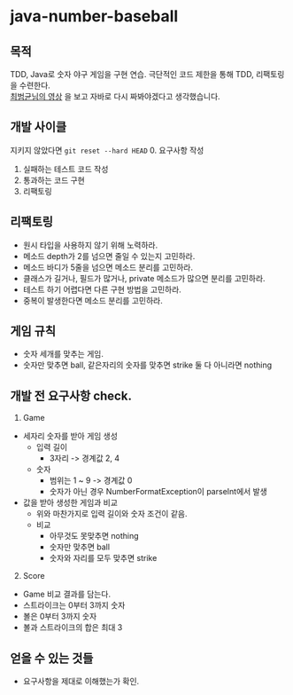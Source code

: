 # java-number-baseball

## 목적
TDD, Java로 숫자 야구 게임을 구현 연습. 극단적인 코드 제한을 통해 TDD, 리팩토링을 수련한다.  
[최범균님의 영상](https://www.youtube.com/watch?v=Co2yAUJlm0c) 을 보고 자바로 다시 짜봐야겠다고 생각했습니다.

## 개발 사이클
지키지 않았다면 `git reset --hard HEAD`
0. 요구사항 작성
1. 실패하는 테스트 코드 작성
2. 통과하는 코드 구현
3. 리팩토링

## 리팩토링
* 원시 타입을 사용하지 않기 위해 노력하라.
* 메소드 depth가 2를 넘으면 줄일 수 있는지 고민하라.
* 메소드 바디가 5줄을 넘으면 메소드 분리를 고민하라.
* 클래스가 길거나, 필드가 많거나, private 메소드가 많으면 분리를 고민하라.
* 테스트 하기 어렵다면 다른 구현 방법을 고민하라.
* 중복이 발생한다면 메소드 분리를 고민하라.

## 게임 규칙
* 숫자 세개를 맞추는 게임. 
* 숫자만 맞추면 ball, 같은자리의 숫자를 맞추면 strike 둘 다 아니라면 nothing

## 개발 전 요구사항 check.
1. Game
  - 세자리 숫자를 받아 게임 생성
    - 입력 길이
      - 3자리 -> 경계값 2, 4
    - 숫자
      - 범위는 1 ~ 9 -> 경계값 0
      - 숫자가 아닌 경우 NumberFormatException이 parseInt에서 발생
  - 값을 받아 생성한 게임과 비교
    - 위와 마찬가지로 입력 길이와 숫자 조건이 같음.
    - 비교
      - 아무것도 못맞추면 nothing
      - 숫자만 맞추면 ball
      - 숫자와 자리를 모두 맞추면 strike
2. Score
  - Game 비교 결과를 담는다.
  - 스트라이크는 0부터 3까지 숫자
  - 볼은 0부터 3까지 숫자
  - 볼과 스트라이크의 합은 최대 3

## 얻을 수 있는 것들
- 요구사항을 제대로 이해했는가 확인.
